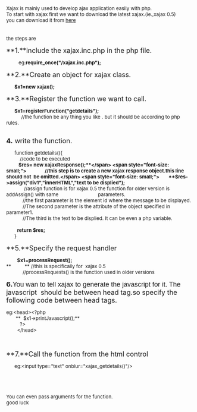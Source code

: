 <span style="font-size: small;">Xajax is mainly used to develop ajax application easily with php.</span>  
<span style="font-size: small;">To start with xajax first we want to download the latest xajax.(ie.,xajax 0.5)</span>  
<span style="font-size: small;">you can download it from [here](http://sourceforge.net/projects/xajax/)</span>  
<span style="font-size: small;">  
</span>  
<span style="font-size: small;">the steps are</span>  

<span style="font-size: large;">**1.**include the xajax.inc.php in the php file.</span>

<span style="font-size: small;">         eg:**require\_once("/xajax.inc.php");**</span>  
  

<span style="font-size: large;">**2.**Create an object for xajax class.</span>

<span style="font-size: small;">      **$x1=new xajax();**</span>  
  

<span style="font-size: large;">**3.**Register the function we want to call.</span>

<span style="font-size: small;">      **$x1=registerFunction("getdetails");**</span>  
<span style="font-size: small;">           //the function be any thing you like . but it should be according to php rules.</span>  
<span style="font-size: small;">  
</span>  

<span style="font-size: large;">**4.** write the function.</span>

<span style="font-size: small;">      function getdetails(){</span>  
<span style="font-size: small;">          //code to be executed</span>  
<span style="font-size: small;">         **$res= new xajaxResponse();**</span>  
<span style="font-size: small;">                //this step is to create a new xajax response object.this line should not  be omitted.</span>  
<span style="font-size: small;">        **$res-&gt;assign("div1","innerHTML","text to be displied");**</span>  
<span style="font-size: small;">             //assign function is for xajax 0.5 the function for older version is addAssign() with same                             parameters.</span>  
<span style="font-size: small;">            //the first parameter is the element id where the message to be displayed.</span>  
<span style="font-size: small;">            //The second parameter is the attribute of the object specified in parameter1.</span>  
<span style="font-size: small;">            //The third is the text to be displied. It can be even a php variable.</span>  
<span style="font-size: small;">          </span>  
<span style="font-size: small;">        **return $res;**                                        </span>  
<span style="font-size: small;">      }</span>  
  

<span style="font-size: large;">**5.**Specify the request handler</span>

<span style="font-size: small;">        **$x1=processRequest();**</span>  
<span style="font-size: small;">**          ** //this is specifically for  xajax 0.5</span>  
<span style="font-size: small;">            //processRequests() is the function used in older versions</span>  
  

<span style="font-size: large;">**6.**<span style="font-family: Verdana,sans-serif;">You wan to tell xajax to generate the javascript for it. The </span>javascript  should be between head tag.so specify the following code between head tags.</span>

<span style="font-size: small;">eg:&lt;head&gt;&lt;?php   </span>  
<span style="font-size: small;">       **  $x1-&gt;printJavascript();**</span>  
<span style="font-size: small;">          ?&gt; </span>  
<span style="font-size: small;">        &lt;/head&gt;  
 </span>  
<span style="font-size: small;">  
</span>  

<span style="font-size: large;">**7.**Call the function from the html control</span>

<span style="font-size: small;">      eg:&lt;input type="text" onblur="xajax\_getdetails()"/&gt;</span>  
<span style="font-size: small;">  
</span>  
<span style="font-size: small;">  
</span>  
<span style="font-size: small;">You can even pass arguments for the function.</span>  
<span style="font-size: small;">good luck</span>
